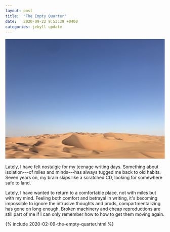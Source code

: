 ```yaml
---
layout: post
title:  "The Empty Quarter"
date:   2020-09-22 9:53:39 +0400
categories: jekyll update
---
```

![Lower third is rolling sand dunes. Upper two thirds is a gradient blue sky.](https://github.com/havemaps/havemaps.github.io/blob/master/_site/assets/img/2020-09-22-thoughts.JPG?raw=true "The Empty Quarter")

Lately, I have felt nostalgic for my teenage writing days.
Something about isolation---of miles and minds---has always tugged me back to old habits. Seven years on, my brain skips like a scratched CD, looking for somewhere safe to land.

Lately, I have wanted to return to a comfortable place, not with miles but with my mind. Feeling both comfort and betrayal in writing, it's becoming impossible to ignore the intrusive thoughts and prods, compartmentalizing has gone on long enough. Broken machinery and cheap reproductions are still part of me if I can only remember how to how to get them moving again.

{% include 2020-02-09-the-empty-quarter.html %}
